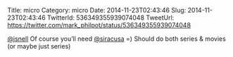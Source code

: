 Title: micro
Category: micro
Date: 2014-11-23T02:43:46
Slug: 2014-11-23T02:43:46
TwitterId: 536349355939074048
TweetUrl: https://twitter.com/mark_philpot/status/536349355939074048

[@jsnell](https://twitter.com/jsnell) Of course you’ll need [@siracusa](https://twitter.com/siracusa) =) Should do both series &amp; movies (or maybe just series)